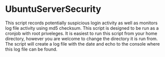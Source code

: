 # UbuntuServerSecurity
This script records potentially suspicious login activity as well as monitors log file activity using md5 checksum. This script is designed to be run as a cronjob with root priveleges. It is easiest to run this script from your home directory, however you are welcome to change the directory it is run from. The script will create a log file with the date and echo to the console where this log file can be found. 
